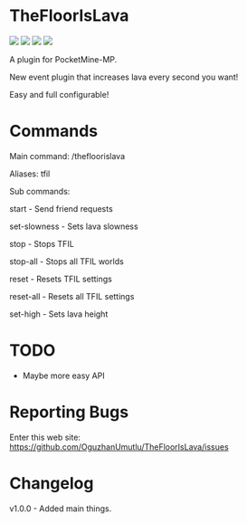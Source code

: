# TheFloorIsLava
[![](https://poggit.pmmp.io/shield.state/TheFloorIsLava)](https://poggit.pmmp.io/p/TheFloorIsLava)
[![](https://poggit.pmmp.io/shield.api/TheFloorIsLava)](https://poggit.pmmp.io/p/TheFloorIsLava)
[![](https://poggit.pmmp.io/shield.dl.total/TheFloorIsLava)](https://poggit.pmmp.io/p/TheFloorIsLava)
[![](https://poggit.pmmp.io/shield.dl/TheFloorIsLava)](https://poggit.pmmp.io/p/TheFloorIsLava)

A plugin for PocketMine-MP.

New event plugin that increases lava every second you want!

Easy and full configurable!

# Commands
Main command: /thefloorislava

Aliases: tfil

Sub commands:

start - Send friend requests

set-slowness - Sets lava slowness

stop - Stops TFIL

stop-all - Stops all TFIL worlds

reset - Resets TFIL settings

reset-all - Resets all TFIL settings

set-high - Sets lava height

# TODO

- Maybe more easy API

# Reporting Bugs

Enter this web site: https://github.com/OguzhanUmutlu/TheFloorIsLava/issues

# Changelog

v1.0.0 - Added main things.
